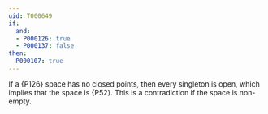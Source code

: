 ```yaml
---
uid: T000649
if:
  and:
  - P000126: true
  - P000137: false
then:
  P000107: true
---
```


If a {P126} space has no closed points, then every singleton is open, which implies that the space is {P52}.
This is a contradiction if the space is non-empty.
